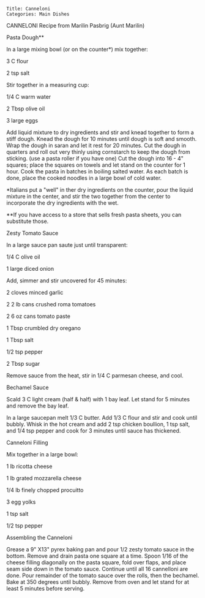 ~~~ recipe-info
Title: Canneloni
Categories: Main Dishes
~~~

CANNELONI   Recipe from Marilin Pasbrig  (Aunt Marilin)

Pasta Dough**

In a large mixing bowl (or on the counter*) mix together:

3 C flour

2 tsp salt

Stir together in a measuring cup:

1/4 C warm water

2 Tbsp olive oil

3 large eggs

Add liquid mixture to dry ingredients and stir and knead together to form a stiff dough.  Knead the
dough for 10 minutes until dough is soft and smooth.  Wrap the dough in saran and let it rest for 20
minutes.  Cut the dough in quarters and roll out very thinly using cornstarch to keep the dough from
sticking.  (use a pasta roller if you have one)  Cut the dough into 16 - 4" squares; place the
squares on towels and let stand on the counter for 1 hour.  Cook the pasta in batches in boiling
salted water.  As each batch is done, place the cooked noodles in a large bowl of cold water.

*Italians put a  "well" in ther dry ingredients on the counter, pour the liquid mixture in the
center, and stir the two together from the center to incorporate the dry ingredients with the wet.

**If you have access to a store that sells fresh pasta sheets, you can substitute those.

Zesty Tomato Sauce

In a large sauce pan saute just until transparent:

1/4 C olive oil

1 large diced onion

Add, simmer and stir uncovered for 45 minutes:

2 cloves minced garlic

2 2 lb cans crushed roma tomatoes

2 6 oz cans tomato paste

1 Tbsp crumbled dry oregano

1 Tbsp salt

1/2 tsp pepper

2 Tbsp sugar

Remove sauce from the heat, stir in 1/4 C parmesan cheese, and cool.

Bechamel Sauce

Scald 3 C light cream (half & half) with 1 bay leaf.  Let stand for 5 minutes and remove the bay
leaf.

In a large saucepan melt 1/3 C butter.  Add 1/3 C flour and stir and cook until bubbly.  Whisk in
the hot cream and add 2 tsp chicken boullion, 1 tsp salt, and 1/4 tsp pepper and cook for 3 minutes
until sauce has thickened.

Canneloni Filling

Mix together in a large bowl:

1 lb ricotta cheese

1 lb grated mozzarella cheese

1/4 lb finely chopped procuitto

3 egg yolks

1 tsp salt

1/2 tsp pepper

Assembling the Canneloni

Grease a 9" X13" pyrex baking pan and pour 1/2 zesty tomato sauce in the bottom.  Remove and
drain pasta one square at a time.  Spoon 1/16 of the cheese filling diagonally on the pasta square,
fold over flaps, and place seam side down in the tomato sauce.  Continue until all 16 cannelloni are
done.  Pour remainder of the tomato sauce over the rolls, then the bechamel.  Bake at 350 degrees
until bubbly.   Remove from oven and let stand for at least 5 minutes before serving.
